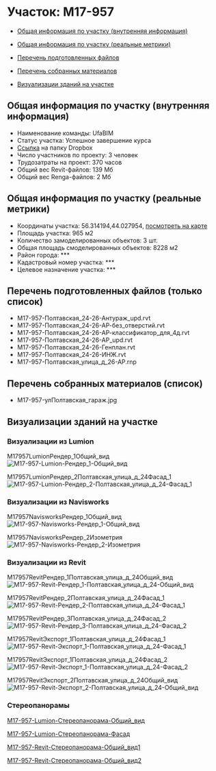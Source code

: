 # Участок: M17-957

* [Общая информация по участку (внутренняя информация)](#Chapter1)

* [Общая информация по участку (реальные метрики)](#Chapter2)

* [Перечень подготовленных файлов](#Chapter3)

* [Перечень собранных материалов](#Chapter4)

* [Визуализации зданий на участке](#Chapter5)

## <a id="Chapter1"></a> Общая информация по участку (внутренняя информация)
+ Наименование команды: UfaBIM
+ Статус участка: Успешное завершение курса
+ [Ссылка](https://www.dropbox.com/sh/wvvgv1nw1iqred9/AACGJ1n4sZ3K1yaj2CUtjPxWa/M17_957?dl=0) на папку Dropbox
+ Число участников по проекту: 3 человек
+ Трудозатраты на проект: 370 часов
+ Общий вес Revit-файлов: 139 Мб
+ Общий вес Renga-файлов: 2 Мб
## <a id="Chapter2"></a> Общая информация по участку (реальные метрики)
+ Координаты участка: 56.314194,44.027954, [посмотреть на карте](https://yandex.ru/maps/47/nizhny-novgorod/?ll=44.027954%2C56.314194&z=19)
+ Площадь участка: 965 м2
+ Количество замоделированных объектов: 3 шт.
+ Общая площадь смоделированных объектов: 8228 м2
+ Район города: *** 
+ Кадастровый номер участка: *** 
+ Целевое назначение участка: *** 
## <a id="Chapter3"></a> Перечень подготовленных файлов (только список)
+ M17-957-Полтавская_24-26-Антураж_upd.rvt
+ M17-957-Полтавская_24-26-АР-без_отверстий.rvt
+ M17-957-Полтавская_24-26-АР-классификатор_для_4д.rvt
+ M17-957-Полтавская_24-26-АР_upd.rvt
+ M17-957-Полтавская_24-26-Генплан.rvt
+ M17-957-Полтавская_24-26-ИНЖ.rvt
+ М17-957-Полтавская_улица_д_26-АР.rnp
## <a id="Chapter4"></a> Перечень собранных материалов (список)
+ M17-957-улПолтавская_гараж.jpg
## <a id="Chapter5"></a> Визуализации зданий на участке
### Визуализации из Lumion
M17957LumionРендер_1Общий_вид
![M17-957-Lumion-Рендер_1-Общий_вид](/Images/M17_957/M17-957-Lumion-Рендер_1-Общий_вид_Compressed.jpg)

M17957LumionРендер_2Полтавская_улица_д_24Фасад_1
![M17-957-Lumion-Рендер_2-Полтавская_улица_д_24-Фасад_1](/Images/M17_957/M17-957-Lumion-Рендер_2-Полтавская_улица_д_24-Фасад_1_Compressed.jpg)

### Визуализации из Navisworks
M17957NavisworksРендер_1Общий_вид
![M17-957-Navisworks-Рендер_1-Общий_вид](/Images/M17_957/M17-957-Navisworks-Рендер_1-Общий_вид_Compressed.jpg)

M17957NavisworksРендер_2Изометрия
![M17-957-Navisworks-Рендер_2-Изометрия](/Images/M17_957/M17-957-Navisworks-Рендер_2-Изометрия_Compressed.jpg)

### Визуализации из Revit
М17957RevitРендер_1Полтавская_улица_д_24Общий_вид
![М17-957-Revit-Рендер_1-Полтавская_улица_д_24-Общий_вид](/Images/M17_957/М17-957-Revit-Рендер_1-Полтавская_улица_д_24-Общий_вид_Compressed.jpg)

М17957RevitРендер_2Полтавская_улица_д_24Фасад_1
![М17-957-Revit-Рендер_2-Полтавская_улица_д_24-Фасад_1](/Images/M17_957/М17-957-Revit-Рендер_2-Полтавская_улица_д_24-Фасад_1_Compressed.jpg)

М17957RevitРендер_3Полтавская_улица_д_24Фасад_2
![М17-957-Revit-Рендер_3-Полтавская_улица_д_24-Фасад_2](/Images/M17_957/М17-957-Revit-Рендер_3-Полтавская_улица_д_24-Фасад_2_Compressed.jpg)

М17957RevitЭкспорт_1Полтавская_улица_д_24Фасад_1
![М17-957-Revit-Экспорт_1-Полтавская_улица_д_24-Фасад_1](/Images/M17_957/М17-957-Revit-Экспорт_1-Полтавская_улица_д_24-Фасад_1_Compressed.jpg)

М17957RevitЭкспорт_1Полтавская_улица_д_24Фасад_2
![М17-957-Revit-Экспорт_1-Полтавская_улица_д_24-Фасад_2](/Images/M17_957/М17-957-Revit-Экспорт_1-Полтавская_улица_д_24-Фасад_2_Compressed.jpg)

М17957RevitЭкспорт_2Полтавская_улица_д_24Общий_вид
![М17-957-Revit-Экспорт_2-Полтавская_улица_д_24-Общий_вид](/Images/M17_957/М17-957-Revit-Экспорт_2-Полтавская_улица_д_24-Общий_вид_Compressed.jpg)

### Стереопанорамы
[М17-957-Lumion-Стереопанорама-Общий_вид](https://view.mylumion.com/?p=5i2nko7pp2p6vepf)

[М17-957-Lumion-Стереопанорама-Фасад](https://view.mylumion.com/?p=bw4z3zazgbytc6x2)

[М17-957-Revit-Стереопанорама-Общий_вид1](https://pano.autodesk.com/pano.html?url=jpgs/57bd7068-fbaf-459a-95ac-554f7a434179&version=2)

[М17-957-Revit-Стереопанорама-Общий_вид2](https://pano.autodesk.com/pano.html?url=jpgs/f5ece055-9655-4e9c-98e6-15689a9f7310&version=2)


